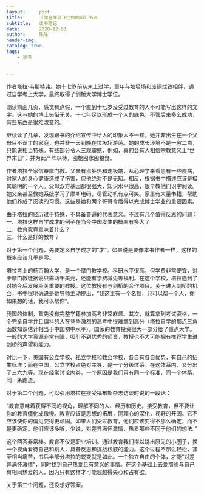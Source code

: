 ```yaml
---
layout:     post
title:      《你当像鸟飞往你的山》书评
subtitle:   读书笔记
date:       2020-12-08
author:     陈陈
header-img:
catalog: true
tags:
    - 读书
    - 

---
```


作者塔拉·韦斯特弗。她十七岁前从未上过学，童年与垃圾场和废铜烂铁相伴，通过自学考上大学，最终取得了剑桥大学博士学位。

刚读前面几页，感觉有点假，一个直到十七岁没受过教育的人不可能写出这样的文字。这与她的博士头衔无关。十七年足以形成一个人的底色，不管后来多么成功，有些东西是很难改变的。

继续读了几章，发现跟书的介绍宣传中给人的印象大不一样。她并非出生在一个父母目不识丁的家庭，也并非一天到晚在垃圾场游荡。她的成长环境不是一穷二白，只能说相当特殊。有些部分令人三观震撼，例如，真的会有人相信宗教意义上“世界末日”，并为此严阵以待，囤枪囤水囤粮食。

作者塔拉全家信奉摩门教。父亲有点狂热和走极端，从心理学来看患有一些疾病，对家人的身心健康造成了伤害，但他绝对不是无知。相反，根据书中描述应该是极其聪明的一个人。父母双方基因都很强大，知识水平很高，很早教他们识字阅读。她父亲甚至教她系统学习了摩斯电码，尽管动机有点可笑。家里有大量书籍，帮助他们养成了阅读的习惯。这些是她和两个哥哥今后得以完成博士学业的重要因素。

由于塔拉的经历过于特殊，不具备普遍的代表意义。不过有几个值得反思的问题：  
一、塔拉这样自学成才的例子在当今中国发生的概率有多大？  
二、教育究竟意味着什么？  
三、什么是好的教育？

对于第一个问题，先要定义自学成才的“才”。如果说是要像本书作者一样，这样的概率应该几乎是零。

塔拉考上的杨百翰大学，是一个摩门教学校。科研水平很高，但学费非常便宜，对于摩门教徒据说只需两千美元，还能有学费减免等福利。在这个学校，塔拉遇到了对她今后发展至关重要的教授。这位教授有与剑桥的合作项目。关于进入剑桥的机会，书中很明确说是她导师主动提出，“我这里有一个名额，只可以帮一个人，你如果想的话，我可以帮你”。

我国的体制，首先没有完整学籍参加高考非常麻烦。其次，就算拿到考试资格，一个完全自学并且偏科的人在竞争激烈的高考中很难拿到高分（塔拉自学的那点三角函数知识估计相当于中国初中水平）。国家的教育投资很大一部分给了重点大学。一般的大学资源非常有限，吸引不到优秀的师资，教授也不大可能拥有推荐学生进剑桥的声望和能力。

对比一下，美国有公立学校、私立学校和教会学校，各自有各自优势，有自己的招生标准；而在中国，公立学校占绝对主导，是一个分级体系。在这体系内，又分出了三六九等。现在经常讨论内卷，一个原因是我们只有同一个标准，同一个体系、同一条跑道。

对于第二个问题，可以引用塔拉在接受福布斯杂志访谈时说的一段话：

“教育意味着获得不同的视角，理解不同的人、经历和历史。接受教育，但不要让你的教育僵化成傲慢。教育应该是思想的拓展，同理心的深化，视野的开阔。它不应该使你的偏见变得更顽固。如果人们受过教育，他们应该变得不那么确定，而不是更确定。他们应该多听，少说，对差异满怀激情，热爱那些不同于他们的想法。”

这个回答非常棒。教育不仅是职业培训。通过教育我们得以跳出原先的小圈子，换一个视角看待自己和别人，具备反思和挑战权威的能力。这个过程不那么轻松，甚至相当痛苦，书后半部分塔拉的蜕变就是如此。一个独立自由的个体，才能“对差异满怀激情”，同时找到自己热爱且有意义的事情。在这个基础上去爱那些与自己有相同热爱的人，因为只有这样才可能超越得失心和占有欲。

关于第三个问题，还没想好答案。

